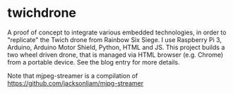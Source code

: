 # twichdrone
A proof of concept to integrate various embedded technologies, in order to "replicate" the Twich drone from Rainbow Six Siege. I use Raspberry Pi 3, Arduino, Arduino Motor Shield, Python, HTML and JS. This project builds a two wheel driven drone, that is managed via HTML browser (e.g. Chrome) from a portable device. See the blog entry for more details.

Note that mjpeg-streamer is a compilation of https://github.com/jacksonliam/mjpg-streamer
